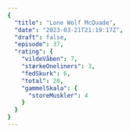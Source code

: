 ```yaml
---
{
  "title": "Lone Wolf McQuade",
  "date": "2023-03-21T21:19:17Z",
  "draft": false,
  "episode": 37,
  "rating": {
    "vildeVåben": 7,
    "stærkeOneliners": 3,
    "fedSkurk": 6,
    "total": 20,
    "gammelSkala": {
      "storeMuskler": 4
    }
  }
}
---
```



